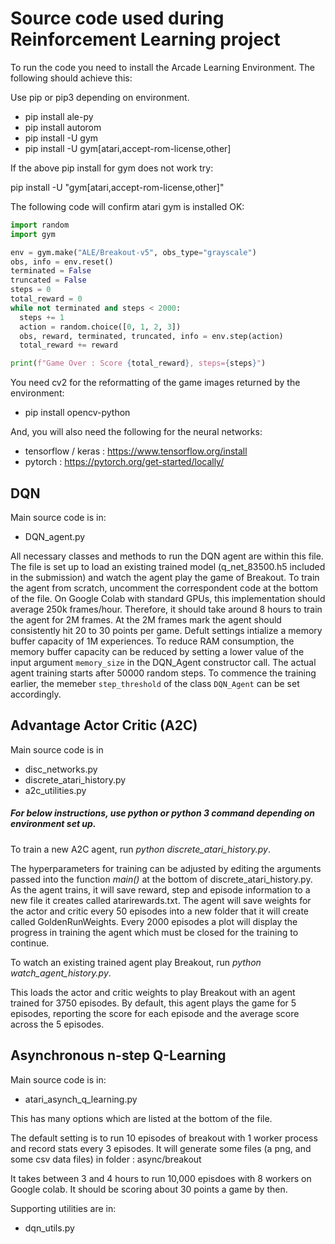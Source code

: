 # Source code used during Reinforcement Learning project

To run the code you need to install the Arcade Learning Environment. The following should achieve this:

Use pip or pip3 depending on environment.

- pip install ale-py
- pip install autorom
- pip install -U gym
- pip install -U gym[atari,accept-rom-license,other]

If the above pip install for gym does not work try:

pip install -U "gym[atari,accept-rom-license,other]"

The following code will confirm atari gym is installed OK:

``` python
import random
import gym

env = gym.make("ALE/Breakout-v5", obs_type="grayscale")
obs, info = env.reset()
terminated = False
truncated = False
steps = 0
total_reward = 0
while not terminated and steps < 2000:
  steps += 1
  action = random.choice([0, 1, 2, 3])
  obs, reward, terminated, truncated, info = env.step(action)
  total_reward += reward

print(f"Game Over : Score {total_reward}, steps={steps}")
```

You need cv2 for the reformatting of the game images returned by the environment:

- pip install opencv-python

And, you will also need the following for the neural networks:

- tensorflow / keras : https://www.tensorflow.org/install
- pytorch : https://pytorch.org/get-started/locally/

## DQN

Main source code is in:

- DQN_agent.py

All necessary classes and methods to run the DQN agent are within this file.
The file is set up to load an existing trained model (q_net_83500.h5 included in the submission) and watch the agent play the game of Breakout.
To train the agent from scratch, uncomment the correspondent code at the bottom of the file.
On Google Colab with standard GPUs, this implementation should average 250k frames/hour. Therefore, it should take around 8 hours to train the agent for 2M frames. At the 2M frames mark the agent should consistently hit 20 to 30 points per game.
Defult settings intialize a memory buffer capacity of 1M experiences. To reduce RAM consumption, the memory buffer capacity can be reduced by setting a lower value of the input argument `memory_size` in the DQN_Agent constructor call.
The actual agent training starts after 50000 random steps. To commence the training earlier, the memeber `step_threshold` of the class `DQN_Agent` can be set accordingly.



## Advantage Actor Critic (A2C)

Main source code is in
- disc_networks.py
- discrete_atari_history.py
- a2c_utilities.py


##### For below instructions, use python or python 3 command depending on environment set up.

To train a new A2C agent, run *python discrete_atari_history.py*.

The hyperparameters for training can be adjusted by editing the arguments passed into the function *main()* at the bottom of discrete_atari_history.py. As the agent trains, it will save reward, step and episode information to a new file it creates called atarirewards.txt. The agent will save weights for the actor and critic every 50 episodes into a new folder that it will create called GoldenRunWeights. Every 2000 episodes a plot will display the progress in training the agent which must be closed for the training to continue.


To watch an existing trained agent play Breakout, run *python watch_agent_history.py*. 

This loads the actor and critic weights to play Breakout with an agent trained for 3750 episodes. By default, this agent plays the game for 5 episodes, reporting the score for each episode and the average score across the 5 episodes.



## Asynchronous n-step Q-Learning

Main source code is in:

- atari_asynch_q_learning.py

This has many options which are listed at the bottom of the file. 

The default setting is to run 10 episodes of breakout with 1 worker process and record stats every 3 episodes.
It will generate some files (a png, and some csv data files) in folder : async/breakout

It takes between 3 and 4 hours to run 10,000 episdoes with 8 workers on Google colab. It should be scoring about
30 points a game by then.

Supporting utilities are in:

- dqn_utils.py